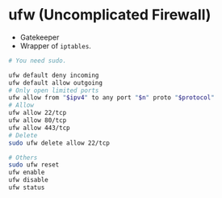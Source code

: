 # ufw (Uncomplicated Firewall)

* Gatekeeper
* Wrapper of `iptables`.

```bash
# You need sudo.

ufw default deny incoming  
ufw default allow outgoing
# Only open limited ports
ufw allow from "$ipv4" to any port "$n" proto "$protocol"
# Allow
ufw allow 22/tcp   
ufw allow 80/tcp 
ufw allow 443/tcp 
# Delete
sudo ufw delete allow 22/tcp

# Others
sudo ufw reset
ufw enable
ufw disable
ufw status
```

